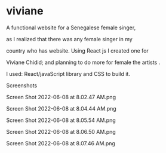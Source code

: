 # viviane
A functional website for a Senegalese female singer,

as I realized that there was any female  singer in my 

country who has website. Using React js I created one for 

Viviane Chidid; and planning to do more for female the artists .

I used:
React/javaScript library
and CSS to build it.

Screenshots

Screen Shot 2022-06-08 at 8.02.47 AM.png

Screen Shot 2022-06-08 at 8.04.44 AM.png

Screen Shot 2022-06-08 at 8.05.54 AM.png

Screen Shot 2022-06-08 at 8.06.50 AM.png

Screen Shot 2022-06-08 at 8.07.46 AM.png
